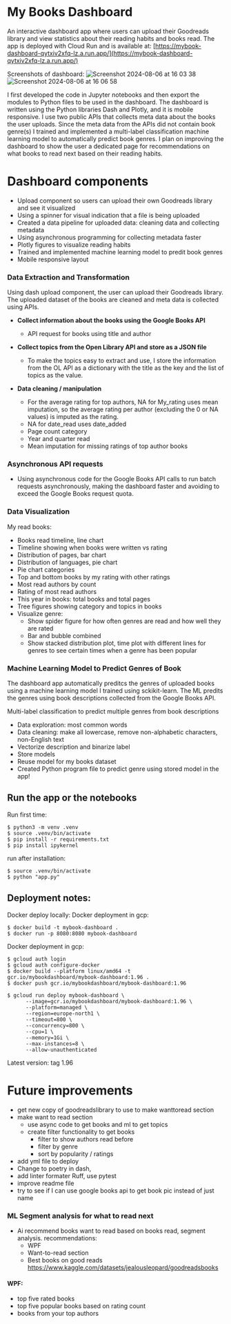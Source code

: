 # My Books Dashboard

An interactive dashboard app where users can upload their Goodreads library and view statistics about their reading habits and books read. The app is deployed with Cloud Run and is available at: [https://mybook-dashboard-qytxiv2xfq-lz.a.run.app/](https://mybook-dashboard-qytxiv2xfq-lz.a.run.app/)

Screenshots of dashboard: 
![Screenshot 2024-08-06 at 16 03 38](https://github.com/user-attachments/assets/41e2637f-aa4e-4286-940d-02c87eac251a)
![Screenshot 2024-08-06 at 16 06 58](https://github.com/user-attachments/assets/b5e0b32f-f224-4d16-886f-d8d1a880ce93)

I first developed the code in Jupyter notebooks and then export the modules to Python files to be used in the dashboard. The dashboard is written using the Python libraries Dash and Plotly, and it is mobile responsive. I use two public APIs that collects meta data about the books the user uploads. Since the meta data from the APIs did not contain book genre(s) I trained and implemented a multi-label classification machine learning model to automatically predict book genres. I plan on improving the dashboard to show the user a dedicated page for recommendations on what books to read next based on their reading habits. 

# Dashboard components
- Upload component so users can upload their own Goodreads library and see it visualized
- Using a spinner for visual indication that a file is being uploaded
- Created a data pipeline for uploaded data: cleaning data and collecting metadata
- Using asynchronous programming for collecting metadata faster
- Plotly figures to visualize reading habits
- Trained and implemented machine learning model to predit book genres
- Mobile responsive layout

###  Data Extraction and Transformation
Using dash upload component, the user can upload their Goodreads library. The uploaded dataset of the books are cleaned and meta data is collected using APIs. 
- **Collect information about the books using the Google Books API**
    - API request for books using title and author

- **Collect topics from the Open Library API and store as a JSON file**
    - To make the topics easy to extract and use, I store the information from the OL API as a dictionary with the title as the key and the list of topics as the value.

- **Data cleaning / manipulation**
    - For the average rating for top authors, NA for My_rating uses mean imputation, so the average rating per author (excluding the 0 or NA values) is imputed as the rating.
    - NA for date_read uses date_added
    - Page count category
    - Year and quarter read
    - Mean imputation for missing ratings of top author books

### Asynchronous API requests
- Using asynchronous code for the Google Books API calls to run batch requests asynchronously, making the dashboard faster and avoiding to exceed the Google Books request quota. 

### Data Visualization

My read books:
- Books read timeline, line chart
- Timeline showing when books were written vs rating
- Distribution of pages, bar chart
- Distribution of languages, pie chart
- Pie chart categories
- Top and bottom books by my rating with other ratings
- Most read authors by count
- Rating of most read authors
- This year in books: total books and total pages
- Tree figures showing category and topics in books
- Visualize genre:
    - Show spider figure for how often genres are read and how well they are rated
    - Bar and bubble combined
    - Show stacked distribution plot, time plot with different lines for genres to see certain times when a genre has been popular


### Machine Learning Model to Predict Genres of Book
The dashboard app automatically preditcs the genres of uploaded books using a machine learning model I trained using sckikit-learn. The ML predits the genres using book descriptions collected from the Google Books API. 

Multi-label classification to predict multiple genres from book descriptions
- Data exploration: most common words
- Data cleaning: make all lowercase, remove non-alphabetic characters, non-English text
- Vectorize description and binarize label
- Store models
- Reuse model for my books dataset
- Created Python program file to predict genre using stored model in the app!



## Run the app or the notebooks 
Run first time: 
```
$ python3 -m venv .venv
$ source .venv/bin/activate 
$ pip install -r requirements.txt
$ pip install ipykernel
```

run after installation: 
```
$ source .venv/bin/activate
$ python "app.py"
```

## Deployment notes: 
Docker deploy locally: 
Docker deployment in gcp: 
```
$ docker build -t mybook-dashboard . 
$ docker run -p 8080:8080 mybook-dashboard 
```

Docker deployment in gcp: 
```
$ gcloud auth login
$ gcloud auth configure-docker
$ docker build --platform linux/amd64 -t gcr.io/mybookdashboard/mybook-dashboard:1.96 .
$ docker push gcr.io/mybookdashboard/mybook-dashboard:1.96

$ gcloud run deploy mybook-dashboard \
      --image=gcr.io/mybookdashboard/mybook-dashboard:1.96 \
      --platform=managed \
      --region=europe-north1 \
      --timeout=800 \
      --concurrency=800 \
      --cpu=1 \
      --memory=1Gi \
      --max-instances=8 \
      --allow-unauthenticated
```
Latest version: tag 1.96

# Future improvements
- get new copy of goodreadslibrary to use to make wanttoread section
- make want to read section
    - use async code to get books and ml to get topics
    - create filter functionality to get books
        - filter to show authors read before
        - filter by genre
        - sort by popularity / ratings
- add yml file to deploy
 - Change to poetry in dash, 
 - add linter formater Ruff, use pytest
- improve readme file
- try to see if I can use google books api to get book pic instead of just name



### ML Segment analysis for what to read next 
- Ai recommend books want to read based on books read, segment analysis. 
recommendations: 
    - WPF
    - Want-to-read section
    - Best books on good reads https://www.kaggle.com/datasets/jealousleopard/goodreadsbooks

#### WPF: 
- top five rated books 
- top five popular books based on rating count
- books from your top authors


